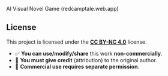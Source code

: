 AI Visual Novel Game (redcamptale.web.app)

## License  
This project is licensed under the **[CC BY-NC 4.0](https://creativecommons.org/licenses/by-nc/4.0/)** license.  
- ✅ **You can use/modify/share** this work **non-commercially**.  
- 📛 **You must give credit** (attribution) to the original author.  
- 💼 **Commercial use requires separate permission**. 
